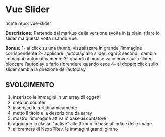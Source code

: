 Vue Slider
===
nome repo: vue-slider

**Descrizione:**
Partendo dal markup della versione svolta in js plain, rifare lo slider ma questa volta usando Vue.

**Bonus:**
1- al click su una thumb, visualizzare in grande l’immagine corrispondente
2- applicare l’autoplay allo slider: ogni 3 secondi, cambia immagine automaticamente
3- quando il mouse va in hover sullo slider, bloccare l’autoplay e farlo riprendere quando esce
4- al doppio click sullo slider cambia la direzione dell’autoplay

## SVOLGIMENTO
1. inserisco le immagini in un array di oggetti
2. creo un counter
3. inserisco le :url dinamicamente
4. metto il titolo e la descrizione  da array
5. mostro l'immagine attiva in base al contatore
6. aggiungo la classe "active" alle thumb in base al'indice delle image
7. al premere di Next/PRev, le immagini grandi girano 